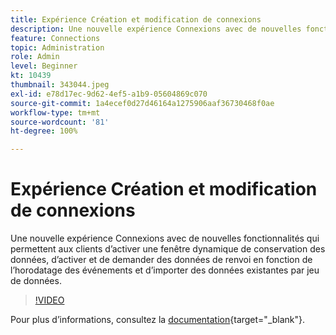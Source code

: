 ```yaml
---
title: Expérience Création et modification de connexions
description: Une nouvelle expérience Connexions avec de nouvelles fonctionnalités qui permettent aux clients d’activer une fenêtre dynamique de conservation des données, d’activer et de demander des données de renvoi en fonction des événements… (Les descriptions doivent comporter entre 60 et 160 caractères).
feature: Connections
topic: Administration
role: Admin
level: Beginner
kt: 10439
thumbnail: 343044.jpeg
exl-id: e78d17ec-9d62-4ef5-a1b9-05604869c070
source-git-commit: 1a4ecef0d27d46164a1275906aaf36730468f0ae
workflow-type: tm+mt
source-wordcount: '81'
ht-degree: 100%

---
```


# Expérience Création et modification de connexions

Une nouvelle expérience Connexions avec de nouvelles fonctionnalités qui permettent aux clients d’activer une fenêtre dynamique de conservation des données, d’activer et de demander des données de renvoi en fonction de l’horodatage des événements et d’importer des données existantes par jeu de données.

>[!VIDEO](https://video.tv.adobe.com/v/3409299/?captions=fre_fr&quality=12&learn=on)

Pour plus dʼinformations, consultez la [documentation](https://experienceleague.adobe.com/docs/analytics-platform/using/cja-connections/create-connection.html?lang=fr){target="_blank"}.
